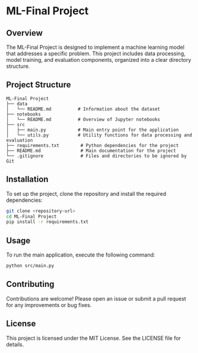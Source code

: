 # ML-Final Project

## Overview
The ML-Final Project is designed to implement a machine learning model that addresses a specific problem. This project includes data processing, model training, and evaluation components, organized into a clear directory structure.

## Project Structure
```
ML-Final Project
├── data
│   └── README.md          # Information about the dataset
├── notebooks
│   └── README.md          # Overview of Jupyter notebooks
├── src
│   ├── main.py            # Main entry point for the application
│   └── utils.py           # Utility functions for data processing and evaluation
├── requirements.txt        # Python dependencies for the project
├── README.md               # Main documentation for the project
└── .gitignore              # Files and directories to be ignored by Git
```

## Installation
To set up the project, clone the repository and install the required dependencies:

```bash
git clone <repository-url>
cd ML-Final Project
pip install -r requirements.txt
```

## Usage
To run the main application, execute the following command:

```bash
python src/main.py
```

## Contributing
Contributions are welcome! Please open an issue or submit a pull request for any improvements or bug fixes.

## License
This project is licensed under the MIT License. See the LICENSE file for details.
